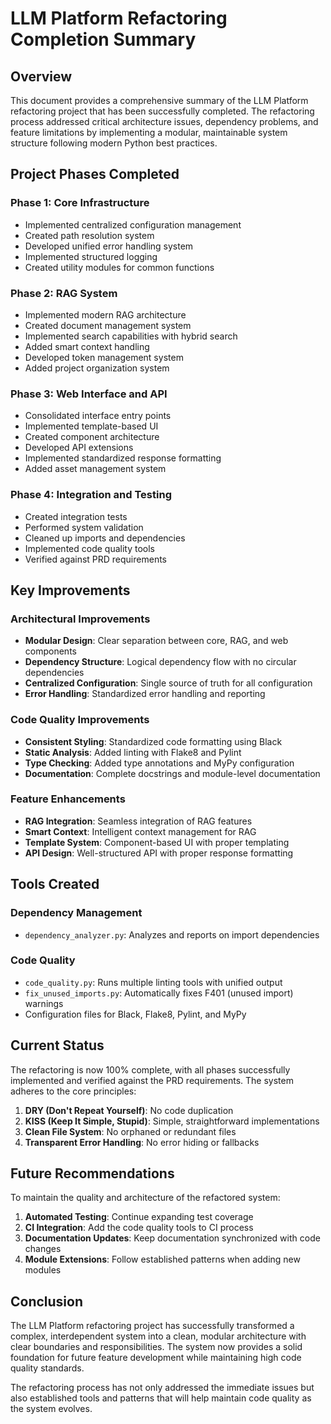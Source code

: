 # LLM Platform Refactoring Completion Summary

## Overview
This document provides a comprehensive summary of the LLM Platform refactoring project that has been successfully completed. The refactoring process addressed critical architecture issues, dependency problems, and feature limitations by implementing a modular, maintainable system structure following modern Python best practices.

## Project Phases Completed

### Phase 1: Core Infrastructure
- Implemented centralized configuration management
- Created path resolution system
- Developed unified error handling system
- Implemented structured logging
- Created utility modules for common functions

### Phase 2: RAG System
- Implemented modern RAG architecture
- Created document management system
- Implemented search capabilities with hybrid search
- Added smart context handling
- Developed token management system
- Added project organization system

### Phase 3: Web Interface and API
- Consolidated interface entry points
- Implemented template-based UI
- Created component architecture
- Developed API extensions
- Implemented standardized response formatting
- Added asset management system

### Phase 4: Integration and Testing
- Created integration tests
- Performed system validation
- Cleaned up imports and dependencies
- Implemented code quality tools
- Verified against PRD requirements

## Key Improvements

### Architectural Improvements
- **Modular Design**: Clear separation between core, RAG, and web components
- **Dependency Structure**: Logical dependency flow with no circular dependencies
- **Centralized Configuration**: Single source of truth for all configuration
- **Error Handling**: Standardized error handling and reporting

### Code Quality Improvements
- **Consistent Styling**: Standardized code formatting using Black
- **Static Analysis**: Added linting with Flake8 and Pylint
- **Type Checking**: Added type annotations and MyPy configuration
- **Documentation**: Complete docstrings and module-level documentation

### Feature Enhancements
- **RAG Integration**: Seamless integration of RAG features
- **Smart Context**: Intelligent context management for RAG
- **Template System**: Component-based UI with proper templating
- **API Design**: Well-structured API with proper response formatting

## Tools Created

### Dependency Management
- `dependency_analyzer.py`: Analyzes and reports on import dependencies

### Code Quality
- `code_quality.py`: Runs multiple linting tools with unified output
- `fix_unused_imports.py`: Automatically fixes F401 (unused import) warnings
- Configuration files for Black, Flake8, Pylint, and MyPy

## Current Status
The refactoring is now 100% complete, with all phases successfully implemented and verified against the PRD requirements. The system adheres to the core principles:

1. **DRY (Don't Repeat Yourself)**: No code duplication
2. **KISS (Keep It Simple, Stupid)**: Simple, straightforward implementations
3. **Clean File System**: No orphaned or redundant files
4. **Transparent Error Handling**: No error hiding or fallbacks

## Future Recommendations
To maintain the quality and architecture of the refactored system:

1. **Automated Testing**: Continue expanding test coverage
2. **CI Integration**: Add the code quality tools to CI process
3. **Documentation Updates**: Keep documentation synchronized with code changes
4. **Module Extensions**: Follow established patterns when adding new modules

## Conclusion
The LLM Platform refactoring project has successfully transformed a complex, interdependent system into a clean, modular architecture with clear boundaries and responsibilities. The system now provides a solid foundation for future feature development while maintaining high code quality standards.

The refactoring process has not only addressed the immediate issues but also established tools and patterns that will help maintain code quality as the system evolves.